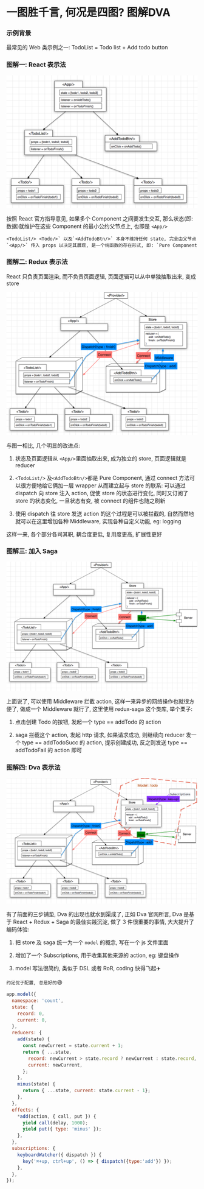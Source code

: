 # 一图胜千言, 何况是四图? 图解DVA

### 示例背景

最常见的 Web 类示例之一: TodoList = Todo list + Add todo button



### 图解一: React 表示法

![image](fromPropsToDva.assets/1528436560812-2586a0b5-7a6a-4a07-895c-f822fa85d5de.png)

按照 React 官方指导意见, 如果多个 Component 之间要发生交互, 那么状态(即: 数据)就维护在这些 Component 的最小公约父节点上, 也即是 `<App/>`



```
<TodoList/> <Todo/>` 以及`<AddTodoBtn/>` 本身不维持任何 state, 完全由父节点`<App/>` 传入 props 以决定其展现, 是一个纯函数的存在形式, 即: `Pure Component
```



### 图解二: Redux 表示法

React 只负责页面渲染, 而不负责页面逻辑, 页面逻辑可以从中单独抽取出来, 变成 store

![image](fromPropsToDva.assets/1528436134375-4c15f63d-72f1-4c73-94a6-55b220d2547c.png)

与图一相比, 几个明显的改进点:

1. 状态及页面逻辑从 `<App/>`里面抽取出来, 成为独立的 store, 页面逻辑就是 reducer

1. `<TodoList/>` 及`<AddTodoBtn/>`都是 Pure Component, 通过 connect 方法可以很方便地给它俩加一层 wrapper 从而建立起与 store 的联系: 可以通过 dispatch 向 store 注入 action, 促使 store 的状态进行变化, 同时又订阅了 store 的状态变化, 一旦状态有变, 被 connect 的组件也随之刷新

1. 使用 dispatch 往 store 发送 action 的这个过程是可以被拦截的, 自然而然地就可以在这里增加各种 Middleware, 实现各种自定义功能, eg: logging



这样一来, 各个部分各司其职, 耦合度更低, 复用度更高, 扩展性更好



### 图解三: 加入 Saga

![image](fromPropsToDva.assets/1528436167824-7fa834ea-aa6c-4f9f-bab5-b8c5312bcf7e.png)

上面说了, 可以使用 Middleware 拦截 action, 这样一来异步的网络操作也就很方便了, 做成一个 Middleware 就行了, 这里使用 redux-saga 这个类库, 举个栗子:



1. 点击创建 Todo 的按钮, 发起一个 type == addTodo 的 action

1. saga 拦截这个 action, 发起 http 请求, 如果请求成功, 则继续向 reducer 发一个 type == addTodoSucc 的 action, 提示创建成功, 反之则发送 type == addTodoFail 的 action 即可



### 图解四: Dva 表示法

![image](fromPropsToDva.assets/1528436195004-cd3800f2-f13d-40ba-bb1f-4efba99cfe0d.png)

有了前面的三步铺垫, Dva 的出现也就水到渠成了, 正如 Dva 官网所言, Dva 是基于 React + Redux + Saga 的最佳实践沉淀, 做了 3 件很重要的事情, 大大提升了编码体验:

1. 把 store 及 saga 统一为一个 `model` 的概念, 写在一个 js 文件里面

1. 增加了一个 Subscriptions, 用于收集其他来源的 action, eg: 键盘操作

1. model 写法很简约, 类似于 DSL 或者 RoR, coding 快得飞起✈️

`约定优于配置, 总是好的`😆



```js
app.model({
  namespace: 'count',
  state: {
    record: 0,
    current: 0,
  },
  reducers: {
    add(state) {
      const newCurrent = state.current + 1;
      return { ...state,
        record: newCurrent > state.record ? newCurrent : state.record,
        current: newCurrent,
      };
    },
    minus(state) {
      return { ...state, current: state.current - 1};
    },
  },
  effects: {
    *add(action, { call, put }) {
      yield call(delay, 1000);
      yield put({ type: 'minus' });
    },
  },
  subscriptions: {
    keyboardWatcher({ dispatch }) {
      key('⌘+up, ctrl+up', () => { dispatch({type:'add'}) });
    },
  },
});
```